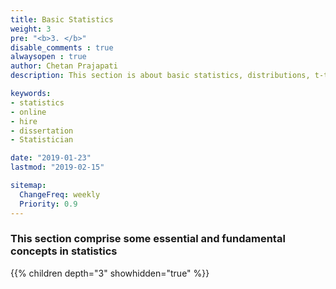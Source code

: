 ```yaml
---
title: Basic Statistics
weight: 3
pre: "<b>3. </b>"
disable_comments : true
alwaysopen : true
author: Chetan Prajapati
description: This section is about basic statistics, distributions, t-test, paired t-test, proportion, ratio, risk ratio, rate ratio.hire freelance statistician online for statistics help in dissertation. 

keywords:
- statistics
- online
- hire
- dissertation
- Statistician

date: "2019-01-23"
lastmod: "2019-02-15"

sitemap:
  ChangeFreq: weekly
  Priority: 0.9
---
```


### This section comprise some essential and fundamental concepts in statistics


{{% children depth="3" showhidden="true" %}}